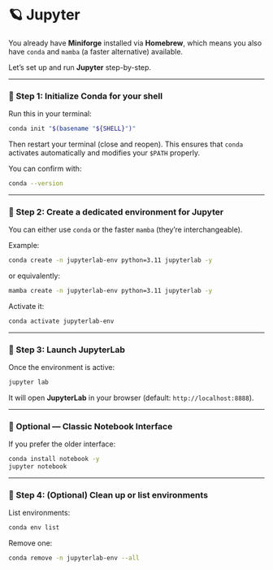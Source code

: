 # 🪐 Jupyter

You already have **Miniforge** installed via **Homebrew**, which means you also have `conda` and `mamba` (a faster alternative) available.

Let’s set up and run **Jupyter** step-by-step.

---

### 🧩 Step 1: Initialize Conda for your shell

Run this in your terminal:

```bash
conda init "$(basename "${SHELL}")"
```

Then restart your terminal (close and reopen).
This ensures that `conda` activates automatically and modifies your `$PATH` properly.

You can confirm with:

```bash
conda --version
```

---

### 🧠 Step 2: Create a dedicated environment for Jupyter

You can either use `conda` or the faster `mamba` (they’re interchangeable).

Example:

```bash
conda create -n jupyterlab-env python=3.11 jupyterlab -y
```

or equivalently:

```bash
mamba create -n jupyterlab-env python=3.11 jupyterlab -y
```

Activate it:

```bash
conda activate jupyterlab-env
```

---

### 🚀 Step 3: Launch JupyterLab

Once the environment is active:

```bash
jupyter lab
```

It will open **JupyterLab** in your browser (default: `http://localhost:8888`).

---

### 🧰 Optional — Classic Notebook Interface

If you prefer the older interface:

```bash
conda install notebook -y
jupyter notebook
```

---

### 🧼 Step 4: (Optional) Clean up or list environments

List environments:

```bash
conda env list
```

Remove one:

```bash
conda remove -n jupyterlab-env --all
```
